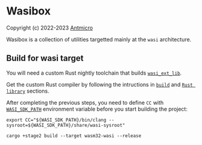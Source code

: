 # Wasibox

Copyright (c) 2022-2023 [Antmicro](https://www.antmicro.com)

Wasibox is a collection of utilities targetted mainly at the `wasi` architecture.

## Build for wasi target
You will need a custom Rust nightly toolchain that builds [`wasi_ext_lib`](https://github.com/antmicro/wasi_ext_lib).

Get the custom Rust compiler by following the intructions in [`build`](https://github.com/antmicro/wasi_ext_lib#build) and [`Rust library`](https://github.com/antmicro/wasi_ext_lib#rust-library) sections.

After completing the previous steps, you need to define `CC` with [`WASI_SDK_PATH`](https://github.com/antmicro/wasi_ext_lib#build) environment variable before you start building the project:

```
export CC="${WASI_SDK_PATH}/bin/clang --sysroot=${WASI_SDK_PATH}/share/wasi-sysroot"

cargo +stage2 build --target wasm32-wasi --release
```